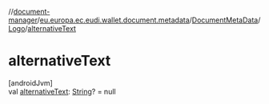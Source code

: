 //[document-manager](../../../../index.md)/[eu.europa.ec.eudi.wallet.document.metadata](../../index.md)/[DocumentMetaData](../index.md)/[Logo](index.md)/[alternativeText](alternative-text.md)

# alternativeText

[androidJvm]\
val [alternativeText](alternative-text.md): [String](https://kotlinlang.org/api/latest/jvm/stdlib/kotlin/-string/index.html)? =
null
